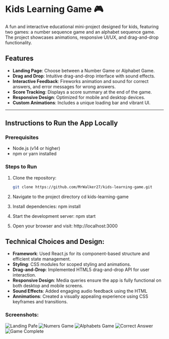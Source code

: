 # Kids Learning Game 🎮

A fun and interactive educational mini-project designed for kids, featuring two games: a number sequence game and an alphabet sequence game. The project showcases animations, responsive UI/UX, and drag-and-drop functionality.

## Features
- **Landing Page**: Choose between a Number Game or Alphabet Game.
- **Drag and Drop**: Intuitive drag-and-drop interface with sound effects.
- **Interactive Feedback**: Fireworks animation and sound for correct answers, and error messages for wrong answers.
- **Score Tracking**: Displays a score summary at the end of the game.
- **Responsive Design**: Optimized for mobile and desktop devices.
- **Custom Animations**: Includes a unique loading bar and vibrant UI.

---

## Instructions to Run the App Locally

### Prerequisites
- Node.js (v14 or higher)
- npm or yarn installed

### Steps to Run
1. Clone the repository:
   ```bash
   git clone https://github.com/MrWalker27/kids-learning-game.git

2. Navigate to the project directory
   cd kids-learning-game

3. Install dependencies:
   npm install

4. Start the development server:
   npm start

5. Open your browser and visit:
   http://localhost:3000

## Technical Choices and Design:
- **Framework**: Used React.js for its component-based structure and efficient state management.
- **Styling**: CSS modules for scoped styling and animations.
- **Drag-and-Drop**: Implemented HTML5 drag-and-drop API for user interaction.
- **Responsive Design**: Media queries ensure the app is fully functional on both desktop and mobile screens.
- **Sound Effects**: Added engaging audio feedback using the HTML <audio> element.
- **Annimations**: Created a visually appealing experience using CSS keyframes and transitions.

### Screenshots:
![Landing Pafe](image.png)
![Numers Game](image-1.png)
![Alphabets Game](image-4.png)
![Correct Answer](image-2.png)
![Game Complete](image-3.png)